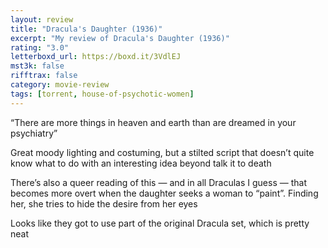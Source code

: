 ```yaml
---
layout: review
title: "Dracula's Daughter (1936)"
excerpt: "My review of Dracula's Daughter (1936)"
rating: "3.0"
letterboxd_url: https://boxd.it/3VdlEJ
mst3k: false
rifftrax: false
category: movie-review
tags: [torrent, house-of-psychotic-women]
---
```


“There are more things in heaven and earth than are dreamed in your psychiatry”

Great moody lighting and costuming, but a stilted script that doesn’t quite know what to do with an interesting idea beyond talk it to death

There’s also a queer reading of this — and in all Draculas I guess — that becomes more overt when the daughter seeks a woman to “paint”. Finding her, she tries to hide the desire from her eyes

Looks like they got to use part of the original Dracula set, which is pretty neat
